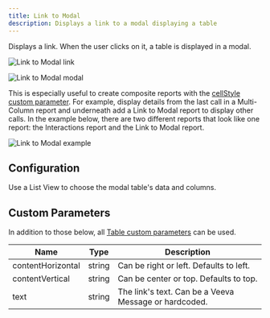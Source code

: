 ```yaml
---
title: Link to Modal
description: Displays a link to a modal displaying a table
---
```


Displays a link. When the user clicks on it, a table is displayed in a modal.

![Link to Modal link](/static/img/report-link-to-modal-link.png "Link to Modal link")

![Link to Modal modal](/static/img/report-link-to-modal-modal.png "Link to Modal modal")

This is especially useful to create composite reports with the [cellStyle custom parameter](/references/custom-parameters#cellstyle). For example, display details from the last call in a Multi-Column report and underneath add a Link to Modal report to display other calls. In the example below, there are two different reports that look like one report: the Interactions report and the Link to Modal report.

![Link to Modal example](/static/img/report-link-to-modal-example.png "Link to Modal example")

## Configuration

Use a List View to choose the modal table's data and columns.

## Custom Parameters

In addition to those below, all [Table custom parameters](/reports/table#custom-parameters) can be used.

| Name | Type  | Description |
|------|-------|-------------|
| contentHorizontal | string | Can be right or left. Defaults to left. |
| contentVertical | string | Can be center or top. Defaults to top. |
| text | string | The link's text. Can be a Veeva Message or hardcoded. |
